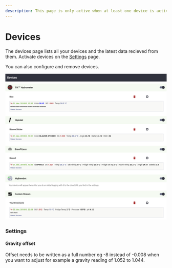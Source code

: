 ```yaml
---
description: This page is only active when at least one device is activated
---
```


# Devices

The devices page lists all your devices and the latest data recieved from them. Activate devices on the [Settings](settings.md) page.

You can also configure and remove devices.

![Total control over all your integrated devices](.gitbook/assets/image%20%2855%29.png)

### Settings

#### Gravity offset

Offset needs to be written as a full number eg -8 instead of -0.008 when you want to adjust for example a gravity reading of 1.052 to 1.044.

